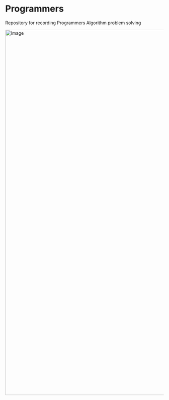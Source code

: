 # Programmers
Repository for recording Programmers Algorithm problem solving

<img width="1160" alt="Image" src="https://github.com/user-attachments/assets/f238cf90-f4b1-4a1d-b38a-4bf9ad95fae8" />
